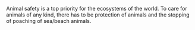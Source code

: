 Animal safety is a top priority for the ecosystems of the world. To care for animals of any kind, there has to be protection of animals and the stopping of poaching of sea/beach animals. 

